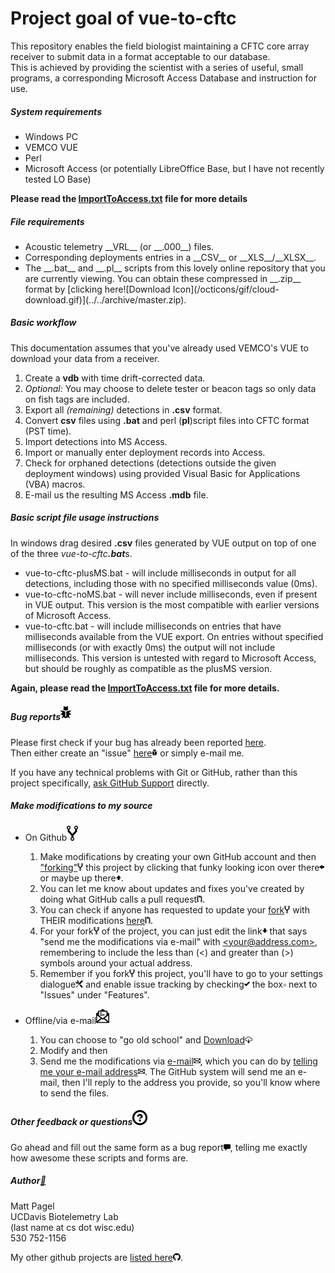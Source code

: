 # Project goal of vue-to-cftc #
This repository enables the field biologist maintaining a CFTC core array receiver to submit data in a format acceptable to our database.<br>
This is achieved by providing the scientist with a series of useful, small programs, a corresponding Microsoft Access Database and instruction for use.

##### System requirements
<ul><li>Windows PC<br>
</li><li>VEMCO VUE<br>
</li><li>Perl<br>
</li><li>Microsoft Access (or potentially LibreOffice Base, but I have not recently tested LO Base)
</li></ul>
 <strong>Please read the <a href='ImportToAccess.txt'>ImportToAccess.txt</a> file for more details</strong><br>

##### File requirements
  <ul><li>Acoustic telemetry __VRL__ (or __.000__) files.</li>
  <li>Corresponding deployments entries in a __CSV__ or __XLS__/__XLSX__.</li>
  <li>The __.bat__ and __.pl__ scripts from this lovely online repository that you are currently viewing. You can obtain these compressed in __.zip__ format by [clicking here![Download Icon](/octicons/gif/cloud-download.gif)](../../archive/master.zip).</li></ul>

##### Basic workflow
This documentation assumes that you've already used VEMCO's VUE to download your data from a receiver.

1. Create a **vdb** with time drift-corrected data.
1. <em>Optional:</em> You may choose to delete tester or beacon tags so only data on fish tags are included.
1. Export all <em>(remaining)</em> detections in **.csv** format.
1. Convert **csv** files using **.bat** and perl (**pl**)script files into CFTC format (PST time).
1. Import detections into MS Access.
1. Import or manually enter deployment records into Access.
1. Check for orphaned detections (detections outside the given deployment windows) using provided Visual Basic for Applications (VBA) macros.
1. E-mail us the resulting MS Access **.mdb** file.

##### Basic script file usage instructions
 In windows drag desired **.csv** files generated by VUE output on top of one of the three <em>vue-to-cftc<strong>.bat</strong></em>s.<br>
  * vue-to-cftc-plusMS.bat - will include milliseconds in output for all detections, including those with no specified milliseconds value (0ms).
  * vue-to-cftc-noMS.bat - will never include milliseconds, even if present in VUE output. This version is the most compatible with earlier versions of Microsoft Access.
  * vue-to-cftc.bat - will include milliseconds on entries that have milliseconds available from the VUE export. On entries without specified milliseconds (or with exactly 0ms) the output will not include milliseconds. This version is untested with regard to Microsoft Access, but should be roughly as compatible as the plusMS version.
 
**Again, please read the <a href='ImportToAccess.txt'>ImportToAccess.txt</a> file for more details.**

##### Bug reports[![Bug Icon (Mega)](octicons/gif/bug_mega.gif)](../../issues/new?utf8=%E2%9C%93&authenticity_token=blah&title=Bug%3A%20&body=&labels%5B%5D=&labels%5B%5D=bug&milestone_title=)
Please first check if your bug has already been reported [here](../../issues?q=is%3Aissue).<br>
Then either create an "issue" [here![Bug Icon](octicons/gif/bug.gif)](../../issues/new?utf8=%E2%9C%93&authenticity_token=blah&title=Bug%3A%20&body=&labels%5B%5D=&labels%5B%5D=bug&milestone_title=) or simply e-mail me.

If you have any technical problems with Git or GitHub, rather than this project specifically, [ask GitHub Support](https://github.com/contact) directly.

#####  Make modifications to my source
* On Github[![Fork Project Icon (Mega)](octicons/gif/repo-forked_mega.gif)](../../fork)

  1. Make modifications by creating your own GitHub account and then ["forking"![Fork Project Icon](octicons/gif/repo-forked.gif)](../../fork) this project by clicking that funky looking icon over there![look left](octicons/gif/arrow-left.gif) or maybe up there![look up](octicons/gif/arrow-up.gif). 
  1. You can let me know about updates and fixes you've created by doing what GitHub calls a pull request[![Pull Request Icon](octicons/gif/git-pull-request.gif)](../../compare).
  1. You can check if anyone has requested to update your [fork![Fork Project Icon](octicons/gif/repo-forked.gif)](../../pulls?q=is%3Apr) with THEIR modifications [here![Pull Request Icon](octicons/gif/git-pull-request.gif)](../../pulls?q=is%3Apr). 
  1. For your fork[![Fork Project Icon](octicons/gif/repo-forked.gif)](../../fork) of the project, you can just edit the link![look down](octicons/gif/arrow-down.gif) that says "send me the modifications via e-mail" with [&lt;your@address.com&gt;](<your@address.com>), remembering to include the less than (&lt;) and greater than (&gt;) symbols around your actual address.
  1. Remember if you fork[![Fork Project Icon](octicons/gif/repo-forked.gif)](../../fork) this project, you'll have to go to your settings dialogue[![Settings Icon](octicons/gif/tools.gif)](../../settings) and enable issue tracking by checking![Check Icon](octicons/gif/check.gif) the box:white_small_square: next to "Issues" under "Features".
* Offline/via e-mail[![Email icon (Mega)](octicons/gif/mail-read_mega.gif)](../../issues/new?title=I%27d%20like%20to%20send%20you%20modifications%20to%20your%20feedback%20repo%20over%20email&body=My%20address%20is%3A)

  1. You can choose to "go old school" and [Download![Official Download Icon](octicons/gif/cloud-download.gif)](../../archive/master.zip)
  2. Modify and then 
  3. Send me the modifications via [e-mail![email icon](octicons/gif/mail.gif)](../../issues/new?title=I%27d%20like%20to%20send%20you%20modifications%20to%20your%20feedback%20repo%20over%20email&body=My%20address%20is%3A), which you can do by [telling me your e-mail address![email icon](octicons/gif/mail.gif)](../../issues/new?title=I%27d%20like%20to%20send%20you%20modifications%20to%20your%20feedback%20repo%20over%20email&body=My%20address%20is%3A). The GitHub system will send me an e-mail, then I'll reply to the address you provide, so you'll know where to send the files.

##### Other feedback or questions[![Question Mark Icon (Mega)](octicons/gif/question_mega.gif)](../../issues/new?utf8=%E2%9C%93&authenticity_token=blah&title=Q%3A%20&body=&labels%5B%5D=&labels%5B%5D=question&milestone_title=)
Go ahead and fill out the same form as a bug report[![Comment Icon](octicons/gif/comment.gif)](../../issues/new?utf8=%E2%9C%93&authenticity_token=blah&title=Feedback%3A%20&body=&labels%5B%5D=&labels%5B%5D=feedback&milestone_title=), telling me exactly how awesome these scripts and forms are.

##### Author[:book:](../../../)
  Matt Pagel<br>
  UCDavis Biotelemetry Lab<br>
  (last name at cs dot wisc.edu)<br>
  530 752-1156

My other github projects are [listed here![GitHub TM](octicons/gif/mark-github.gif)](../../../).<br>
